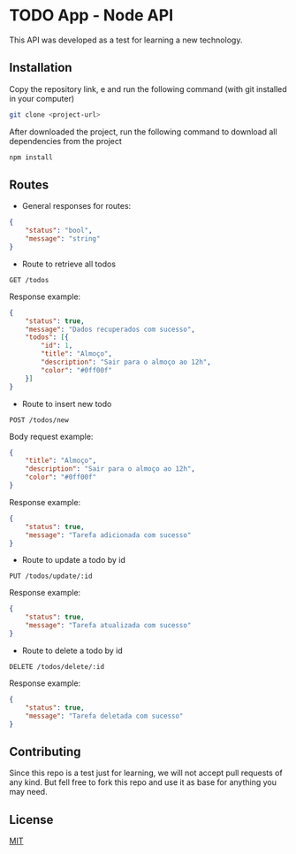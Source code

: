 # TODO App - Node API

This API was developed as a test for learning a new technology.

## Installation

Copy the repository link, e and run the following command (with git installed in your computer)

```bash
git clone <project-url>
```

After downloaded the project, run the following command to download all dependencies from the project

```bash
npm install
```

## Routes

* General responses for routes:
```json
{
    "status": "bool",
    "message": "string"
}
```

* Route to retrieve all todos

```http
GET /todos
```

Response example:
```json
{
    "status": true,
    "message": "Dados recuperados com sucesso",
    "todos": [{
        "id": 1,
        "title": "Almoço",
        "description": "Sair para o almoço ao 12h",
        "color": "#0ff00f"
    }]
}
```

* Route to insert new todo

```http
POST /todos/new
```

Body request example:

```json
{
    "title": "Almoço",
    "description": "Sair para o almoço ao 12h",
    "color": "#0ff00f"
}
```

Response example:
```json
{
    "status": true,
    "message": "Tarefa adicionada com sucesso"
}
```

* Route to update a todo by id

```http
PUT /todos/update/:id
```

Response example:
```json
{
    "status": true,
    "message": "Tarefa atualizada com sucesso"
}
```

* Route to delete a todo by id

```http
DELETE /todos/delete/:id
```

Response example:
```json
{
    "status": true,
    "message": "Tarefa deletada com sucesso"
}
```


## Contributing
Since this repo is a test just for learning, we will not accept pull requests of any kind. But fell free to fork this repo and use it as base for anything you may need.

## License
[MIT](https://choosealicense.com/licenses/gpl-3.0/)
